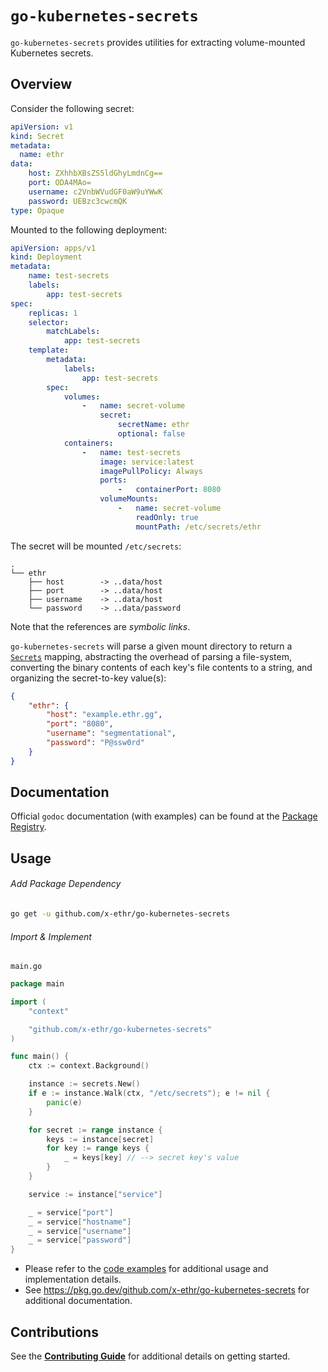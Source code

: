 # `go-kubernetes-secrets`

`go-kubernetes-secrets` provides utilities for extracting volume-mounted Kubernetes secrets.

## Overview

Consider the following secret:

```yaml
apiVersion: v1
kind: Secret
metadata:
  name: ethr
data:
    host: ZXhhbXBsZS5ldGhyLmdnCg==
    port: ODA4MAo=
    username: c2VnbWVudGF0aW9uYWwK
    password: UEBzc3cwcmQK
type: Opaque
```

Mounted to the following deployment:

```yaml
apiVersion: apps/v1
kind: Deployment
metadata:
    name: test-secrets
    labels:
        app: test-secrets
spec:
    replicas: 1
    selector:
        matchLabels:
            app: test-secrets
    template:
        metadata:
            labels:
                app: test-secrets
        spec:
            volumes:
                -   name: secret-volume
                    secret:
                        secretName: ethr
                        optional: false
            containers:
                -   name: test-secrets
                    image: service:latest
                    imagePullPolicy: Always
                    ports:
                        -   containerPort: 8080
                    volumeMounts:
                        -   name: secret-volume
                            readOnly: true
                            mountPath: /etc/secrets/ethr
```

The secret will be mounted `/etc/secrets`:

```
.
└── ethr
    ├── host        -> ..data/host
    ├── port        -> ..data/host
    ├── username    -> ..data/host
    └── password    -> ..data/password
```

Note that the references are *symbolic links*.

`go-kubernetes-secrets` will parse a given mount directory to return a [`Secrets`](./secrets.go) mapping, abstracting
the overhead of parsing a file-system, converting the binary contents of each key's file contents to a string, and
organizing the secret-to-key value(s):

```json
{
    "ethr": {
        "host": "example.ethr.gg",
        "port": "8080",
        "username": "segmentational",
        "password": "P@ssw0rd"
    }
}
```

## Documentation

Official `godoc` documentation (with examples) can be found at the [Package Registry](https://pkg.go.dev/github.com/x-ethr/color).

## Usage

###### Add Package Dependency

```bash
go get -u github.com/x-ethr/go-kubernetes-secrets
```

###### Import & Implement

`main.go`

```go
package main

import (
	"context"

	"github.com/x-ethr/go-kubernetes-secrets"
)

func main() {
	ctx := context.Background()

	instance := secrets.New()
	if e := instance.Walk(ctx, "/etc/secrets"); e != nil {
		panic(e)
	}

	for secret := range instance {
		keys := instance[secret]
		for key := range keys {
			_ = keys[key] // --> secret key's value
		}
	}

	service := instance["service"]

	_ = service["port"]
	_ = service["hostname"]
	_ = service["username"]
	_ = service["password"]
}

```

- Please refer to the [code examples](./example_test.go) for additional usage and implementation details.
- See https://pkg.go.dev/github.com/x-ethr/go-kubernetes-secrets for additional documentation.

## Contributions

See the [**Contributing Guide**](./CONTRIBUTING.md) for additional details on getting started.
